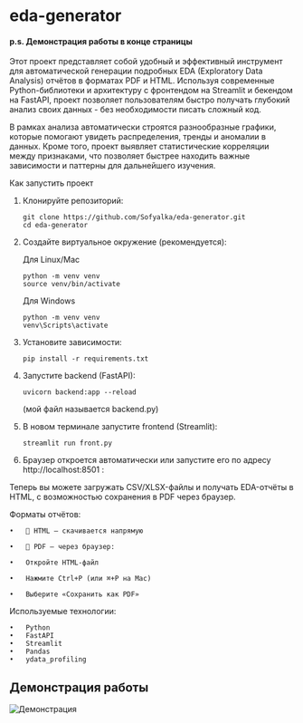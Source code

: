 # eda-generator
#### p.s. Демонстрация работы в конце страницы
Этот проект представляет собой удобный и эффективный инструмент для автоматической генерации подробных EDA (Exploratory Data Analysis) отчётов в форматах PDF и HTML.
Используя современные Python-библиотеки и архитектуру с фронтендом на Streamlit и бекендом на FastAPI, проект позволяет пользователям быстро получать глубокий анализ своих данных - без необходимости писать сложный код.

В рамках анализа автоматически строятся разнообразные графики, которые помогают увидеть распределения, тренды и аномалии в данных. Кроме того, проект выявляет статистические корреляции между признаками, что позволяет быстрее находить важные зависимости и паттерны для дальнейшего изучения.

Как запустить проект

1. Клонируйте репозиторий:
   
       git clone https://github.com/Sofyalka/eda-generator.git
       cd eda-generator

2.	Создайте виртуальное окружение (рекомендуется):
   
     Для Linux/Mac
  	
        python -m venv venv
        source venv/bin/activate

     Для Windows
  	
        python -m venv venv
        venv\Scripts\activate     

3.	Установите зависимости:
   
        pip install -r requirements.txt

7.	Запустите backend (FastAPI):
   
        uvicorn backend:app --reload
  	
    (мой файл называется backend.py)
  	
9.	В новом терминале запустите frontend (Streamlit):
    
        streamlit run front.py

11.	Браузер откроется автоматически или запустите его по адресу http://localhost:8501 :

Теперь вы можете загружать CSV/XLSX-файлы и получать EDA-отчёты в HTML, с возможностью сохранения в PDF через браузер.
   
Форматы отчётов:

	•	📄 HTML — скачивается напрямую
 
	•	📑 PDF — через браузер:
 
	•	Откройте HTML-файл
 
	•	Нажмите Ctrl+P (или ⌘+P на Mac)
 
	•	Выберите «Сохранить как PDF»
 
Используемые технологии:

	•	Python
	•	FastAPI
	•	Streamlit
	•	Pandas
	•	ydata_profiling
## Демонстрация работы
![Демонстрация](демонстрация-работы.gif)
